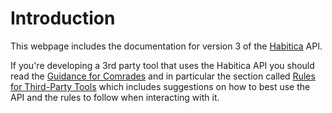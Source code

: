 # Introduction

This webpage includes the documentation for version 3 of the [Habitica](https://habitica.com) API.

If you're developing a 3rd party tool that uses the Habitica API you should read the [Guidance for Comrades](https://habitica.fandom.com/wiki/Guidance_for_Comrades) and in particular the section called [Rules for Third-Party Tools](https://habitica.fandom.com/wiki/Guidance_for_Comrades#Rules_for_Third-Party_Tools) which includes suggestions on how to best use the API and the rules to follow when interacting with it. 